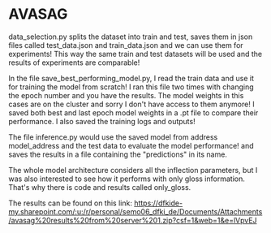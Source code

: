 # AVASAG
data_selection.py splits the dataset into train and test, saves them in json files called test_data.json and train_data.json and we can use them for experiments!
This way the same train and test datasets will be used and the results of experiments are comparable!

In the file save_best_performing_model.py, I read the train data and use it for training the model from scratch! 
I ran this file two times with changing the epoch number and you have the results. The model weights in this cases are on the cluster and sorry I don't have access to them anymore!
I saved both best and last epoch model weights in a .pt file to compare their performance.
I also saved the training logs and outputs!

The file inference.py would use the saved model from address model_address and the test data to evaluate the model performance! and saves the results in a file containing the "predictions" in its name.

The whole model architecture considers all the inflection parameters, but I was also interested to see how it performs with only gloss information. That's why there is code and results called only_gloss.

The results can be found on this link:
https://dfkide-my.sharepoint.com/:u:/r/personal/semo06_dfki_de/Documents/Attachments/avasag%20results%20from%20server%201.zip?csf=1&web=1&e=lVpvEJ

